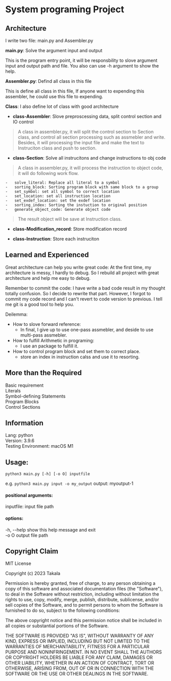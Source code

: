 # System programing Project

## Architecture

I write two file: main.py and Assembler.py

**main.py**: Solve the argument input and output

This is the program entry point, it will be responsbility to slove argument input and output path and file. You also can use -h argument to show the help.

**Assembler.py**: Defind all class in this file

This is define all class in this file, If anyone want to expending this assembler, he could use this file to expending.

**Class**: I also define lot of class with good architecture

-   **class-Assembler**: Slove preproscessing data, split control section and IO control

> A class in assembler.py, it will split the control section to Section class, and control all section processing such as assmebler and write. Besides, it will processing the input file and make the text to Instruciton class and push to section.

-   **class-Section**: Solve all instrucitons and change instructions to obj code

> A class in assembler.py, it will process the instruction to object code, it will do following work flow.

    -   solve_literal: Replace all literal to a symbol
    -   sorting_block: Sorting program block with same block to a group
    -   set_symbol: set all symbol to correct location
    -   set_location: set all instruction location
    -   set_exdef_location: set the exdef location
    -   sorting_index: Sorting the instuction to original position
    -   generate_object_code: Generate object code

> The result object will be save at Instruction class.

-   **class-Modification_record**: Store modification record

-   **class-Instruction**: Store each instruciton

## Learned and Experienced

Great architecture can help you write great code: At the first time, my architecture is messy, I hardly to debug. So I rebuild all project with great architecture and help me easy to debug.

Remember to commit the code: I have write a bad code result in my thought totally confusion. So I decide to rewrite that part. However, I forgot to commit my code record and I can't revert to code version to previous. I tell me git is a good tool to help you.

Deilemma:

-   How to slove forward reference:
    -   In final, I give up to use one-pass assmebler, and deside to use multi-pass assmebler.
-   How to fulfill Arithmetic in programing:
    -   I use an package to fulfill it.
-   How to control program block and set them to correct place.
    -   store an index in instruction calss and use it to resorting.

## More than the Required

Basic requirement  
Literals  
Symbol-defining Statements  
Program Blocks  
Control Sections

## Information

Lang: python  
Version: 3.9.6  
Testing Environment: macOS M1

## Usage:

`python3 main.py [-h] [-o O] inputfile`

e.g. `python3 main.py input -o my_output`
output: myoutput-1

#### positional arguments:

inputfile: input file path

#### options:

-h, --help show this help message and exit  
-o O output file path

## Copyright Claim

MIT License

Copyright (c) 2023 Takala

Permission is hereby granted, free of charge, to any person obtaining a copy
of this software and associated documentation files (the "Software"), to deal
in the Software without restriction, including without limitation the rights
to use, copy, modify, merge, publish, distribute, sublicense, and/or sell
copies of the Software, and to permit persons to whom the Software is
furnished to do so, subject to the following conditions:

The above copyright notice and this permission notice shall be included in all
copies or substantial portions of the Software.

THE SOFTWARE IS PROVIDED "AS IS", WITHOUT WARRANTY OF ANY KIND, EXPRESS OR
IMPLIED, INCLUDING BUT NOT LIMITED TO THE WARRANTIES OF MERCHANTABILITY,
FITNESS FOR A PARTICULAR PURPOSE AND NONINFRINGEMENT. IN NO EVENT SHALL THE
AUTHORS OR COPYRIGHT HOLDERS BE LIABLE FOR ANY CLAIM, DAMAGES OR OTHER
LIABILITY, WHETHER IN AN ACTION OF CONTRACT, TORT OR OTHERWISE, ARISING FROM,
OUT OF OR IN CONNECTION WITH THE SOFTWARE OR THE USE OR OTHER DEALINGS IN THE
SOFTWARE.
